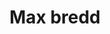 ---
title: 'Max bredd'
symbol_image: '/images/symbols/insats/21.svg'
weight: 21
card: true
card_color: 'bg-symbol-yellow'
---